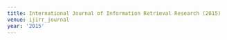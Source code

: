 ```yaml
---
title: International Journal of Information Retrieval Research (2015)
venue: ijirr_journal
year: '2015'
---
```

